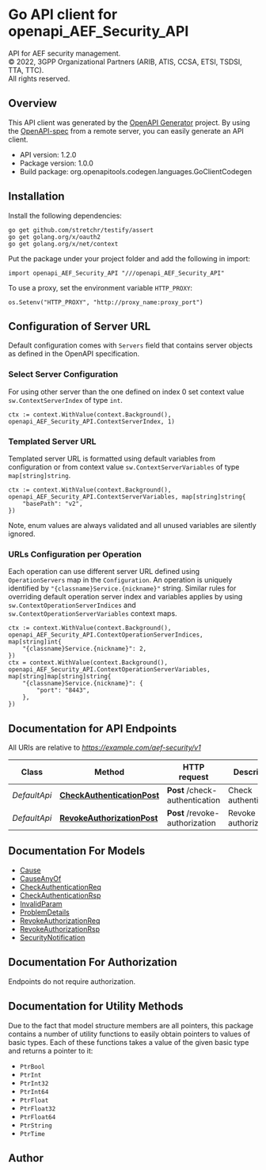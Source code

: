 # Go API client for openapi_AEF_Security_API

API for AEF security management.  
© 2022, 3GPP Organizational Partners (ARIB, ATIS, CCSA, ETSI, TSDSI, TTA, TTC).  
All rights reserved.


## Overview
This API client was generated by the [OpenAPI Generator](https://openapi-generator.tech) project.  By using the [OpenAPI-spec](https://www.openapis.org/) from a remote server, you can easily generate an API client.

- API version: 1.2.0
- Package version: 1.0.0
- Build package: org.openapitools.codegen.languages.GoClientCodegen

## Installation

Install the following dependencies:

```shell
go get github.com/stretchr/testify/assert
go get golang.org/x/oauth2
go get golang.org/x/net/context
```

Put the package under your project folder and add the following in import:

```golang
import openapi_AEF_Security_API "///openapi_AEF_Security_API"
```

To use a proxy, set the environment variable `HTTP_PROXY`:

```golang
os.Setenv("HTTP_PROXY", "http://proxy_name:proxy_port")
```

## Configuration of Server URL

Default configuration comes with `Servers` field that contains server objects as defined in the OpenAPI specification.

### Select Server Configuration

For using other server than the one defined on index 0 set context value `sw.ContextServerIndex` of type `int`.

```golang
ctx := context.WithValue(context.Background(), openapi_AEF_Security_API.ContextServerIndex, 1)
```

### Templated Server URL

Templated server URL is formatted using default variables from configuration or from context value `sw.ContextServerVariables` of type `map[string]string`.

```golang
ctx := context.WithValue(context.Background(), openapi_AEF_Security_API.ContextServerVariables, map[string]string{
	"basePath": "v2",
})
```

Note, enum values are always validated and all unused variables are silently ignored.

### URLs Configuration per Operation

Each operation can use different server URL defined using `OperationServers` map in the `Configuration`.
An operation is uniquely identified by `"{classname}Service.{nickname}"` string.
Similar rules for overriding default operation server index and variables applies by using `sw.ContextOperationServerIndices` and `sw.ContextOperationServerVariables` context maps.

```golang
ctx := context.WithValue(context.Background(), openapi_AEF_Security_API.ContextOperationServerIndices, map[string]int{
	"{classname}Service.{nickname}": 2,
})
ctx = context.WithValue(context.Background(), openapi_AEF_Security_API.ContextOperationServerVariables, map[string]map[string]string{
	"{classname}Service.{nickname}": {
		"port": "8443",
	},
})
```

## Documentation for API Endpoints

All URIs are relative to *https://example.com/aef-security/v1*

Class | Method | HTTP request | Description
------------ | ------------- | ------------- | -------------
*DefaultApi* | [**CheckAuthenticationPost**](docs/DefaultApi.md#checkauthenticationpost) | **Post** /check-authentication | Check authentication.
*DefaultApi* | [**RevokeAuthorizationPost**](docs/DefaultApi.md#revokeauthorizationpost) | **Post** /revoke-authorization | Revoke authorization.


## Documentation For Models

 - [Cause](docs/Cause.md)
 - [CauseAnyOf](docs/CauseAnyOf.md)
 - [CheckAuthenticationReq](docs/CheckAuthenticationReq.md)
 - [CheckAuthenticationRsp](docs/CheckAuthenticationRsp.md)
 - [InvalidParam](docs/InvalidParam.md)
 - [ProblemDetails](docs/ProblemDetails.md)
 - [RevokeAuthorizationReq](docs/RevokeAuthorizationReq.md)
 - [RevokeAuthorizationRsp](docs/RevokeAuthorizationRsp.md)
 - [SecurityNotification](docs/SecurityNotification.md)


## Documentation For Authorization

 Endpoints do not require authorization.


## Documentation for Utility Methods

Due to the fact that model structure members are all pointers, this package contains
a number of utility functions to easily obtain pointers to values of basic types.
Each of these functions takes a value of the given basic type and returns a pointer to it:

* `PtrBool`
* `PtrInt`
* `PtrInt32`
* `PtrInt64`
* `PtrFloat`
* `PtrFloat32`
* `PtrFloat64`
* `PtrString`
* `PtrTime`

## Author



